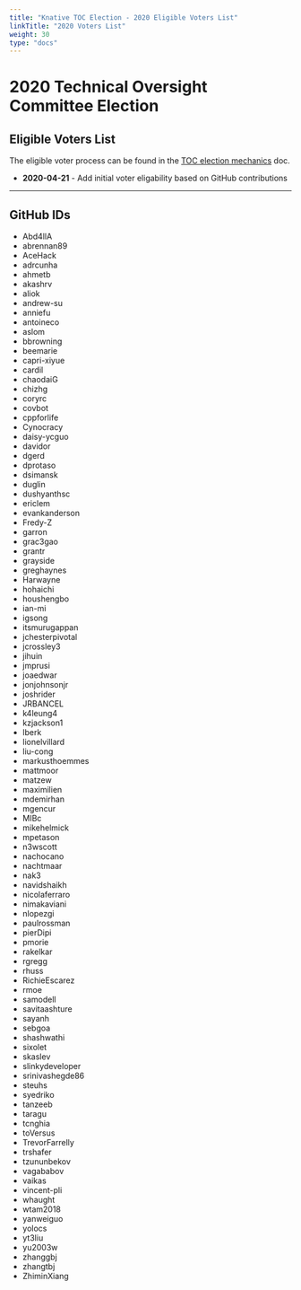 ```yaml
---
title: "Knative TOC Election - 2020 Eligible Voters List"
linkTitle: "2020 Voters List"
weight: 30
type: "docs"
---
```



# 2020 Technical Oversight Committee Election

## Eligible Voters List

The eligible voter process can be found in the [TOC election mechanics](../../mechanics/TOC.md) doc.

* **2020-04-21** - Add initial voter eligability based on GitHub contributions

---

## GitHub IDs

- Abd4llA
- abrennan89
- AceHack
- adrcunha
- ahmetb
- akashrv
- aliok
- andrew-su
- anniefu
- antoineco
- aslom
- bbrowning
- beemarie
- capri-xiyue
- cardil
- chaodaiG
- chizhg
- coryrc
- covbot
- cppforlife
- Cynocracy
- daisy-ycguo
- davidor
- dgerd
- dprotaso
- dsimansk
- duglin
- dushyanthsc
- ericlem
- evankanderson
- Fredy-Z
- garron
- grac3gao
- grantr
- grayside
- greghaynes
- Harwayne
- hohaichi
- houshengbo
- ian-mi
- igsong
- itsmurugappan
- jchesterpivotal
- jcrossley3
- jihuin
- jmprusi
- joaedwar
- jonjohnsonjr
- joshrider
- JRBANCEL
- k4leung4
- kzjackson1
- lberk
- lionelvillard
- liu-cong
- markusthoemmes
- mattmoor
- matzew
- maximilien
- mdemirhan
- mgencur
- MIBc
- mikehelmick
- mpetason
- n3wscott
- nachocano
- nachtmaar
- nak3
- navidshaikh
- nicolaferraro
- nimakaviani
- nlopezgi
- paulrossman
- pierDipi
- pmorie
- rakelkar
- rgregg
- rhuss
- RichieEscarez
- rmoe
- samodell
- savitaashture
- sayanh
- sebgoa
- shashwathi
- sixolet
- skaslev
- slinkydeveloper
- srinivashegde86
- steuhs
- syedriko
- tanzeeb
- taragu
- tcnghia
- toVersus
- TrevorFarrelly
- trshafer
- tzununbekov
- vagababov
- vaikas
- vincent-pli
- whaught
- wtam2018
- yanweiguo
- yolocs
- yt3liu
- yu2003w
- zhanggbj
- zhangtbj
- ZhiminXiang
